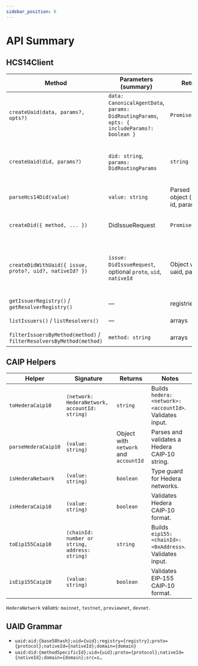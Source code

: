 ```yaml
---
sidebar_position: 6
---
```


# API Summary

## HCS14Client

| Method | Parameters (summary) | Returns | Notes |
|---|---|---|---|
| `createUaid(data, params?, opts?)` | `data: CanonicalAgentData`, `params: DidRoutingParams`, `opts: { includeParams?: boolean }` | `Promise<string>` | Generates `uaid:aid:...`. Canonicalizes 6 fields, hashes (SHA‑384 → Base58). When `includeParams === false`, omits routing params. |
| `createUaid(did, params?)` | `did: string`, `params: DidRoutingParams` | `string` | Generates `uaid:did:...`. Sanitizes method‑specific id (strips `; ? #`). Adds `src` (multibase b58btc) if sanitization removed a suffix. |
| `parseHcs14Did(value)` | `value: string` | Parsed UAID object (method, id, params) | Parses UAID into method, id, and params. |
| `createDid({ method, ... })` | DidIssueRequest | `Promise<string>` | Issues a DID via registered issuers (e.g., method `hedera`). Hedera requires a configured `Client`. |
| `createDidWithUaid({ issue, proto?, uid?, nativeId? })` | `issue: DidIssueRequest`, optional `proto`, `uid`, `nativeId` | Object with did, uaid, parsed | Issues a DID, then generates UAID. For Hedera + proto `hcs-10`, derives `uid` (inboundTopicId@accountId when available) and `nativeId` (Hedera CAIP‑10) when not provided. |
| `getIssuerRegistry()` / `getResolverRegistry()` | — | registries | Access registries to register/list/filter adapters. |
| `listIssuers()` / `listResolvers()` | — | arrays | Introspection of registered adapters (includes `meta`). |
| `filterIssuersByMethod(method)` / `filterResolversByMethod(method)` | `method: string` | arrays | Find adapters that support a DID method. |

## CAIP Helpers

| Helper | Signature | Returns | Notes |
|---|---|---|---|
| `toHederaCaip10` | `(network: HederaNetwork, accountId: string)` | `string` | Builds `hedera:<network>:<accountId>`. Validates input. |
| `parseHederaCaip10` | `(value: string)` | Object with `network` and `accountId` | Parses and validates a Hedera CAIP‑10 string. |
| `isHederaNetwork` | `(value: string)` | `boolean` | Type guard for Hedera networks. |
| `isHederaCaip10` | `(value: string)` | `boolean` | Validates Hedera CAIP‑10 format. |
| `toEip155Caip10` | `(chainId: number or string, address: string)` | `string` | Builds `eip155:<chainId>:<0xAddress>`. Validates input. |
| `isEip155Caip10` | `(value: string)` | `boolean` | Validates EIP‑155 CAIP‑10 format. |

`HederaNetwork` values: `mainnet`, `testnet`, `previewnet`, `devnet`.

## UAID Grammar

- `uaid:aid:{base58hash};uid={uid};registry={registry};proto={protocol};nativeId={nativeId};domain={domain}`
- `uaid:did:{methodSpecificId};uid={uid};proto={protocol};nativeId={nativeId};domain={domain};src=z…`
